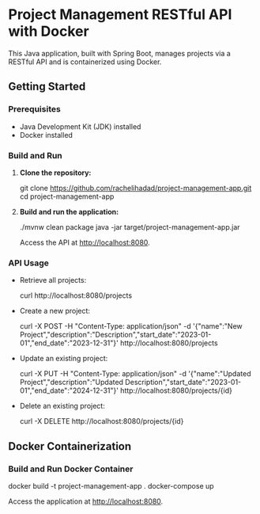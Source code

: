 # Project Management RESTful API with Docker

This Java application, built with Spring Boot, manages projects via a RESTful API and is containerized using Docker.

## Getting Started

### Prerequisites

- Java Development Kit (JDK) installed
- Docker installed

### Build and Run

1. **Clone the repository:**

   git clone https://github.com/rachelihadad/project-management-app.git
   cd project-management-app
   
2. **Build and run the application:**

   ./mvnw clean package
   java -jar target/project-management-app.jar


   Access the API at [http://localhost:8080](http://localhost:8080).

### API Usage

- Retrieve all projects:

  curl http://localhost:8080/projects
  
- Create a new project:

  curl -X POST -H "Content-Type: application/json" -d '{"name":"New Project","description":"Description","start_date":"2023-01-01","end_date":"2023-12-31"}' http://localhost:8080/projects

- Update an existing project:

  curl -X PUT -H "Content-Type: application/json" -d '{"name":"Updated Project","description":"Updated Description","start_date":"2023-01-01","end_date":"2024-12-31"}' http://localhost:8080/projects/{id}

- Delete an existing project:

  curl -X DELETE http://localhost:8080/projects/{id}


## Docker Containerization

### Build and Run Docker Container

docker build -t project-management-app .
docker-compose up

Access the application at [http://localhost:8080](http://localhost:8080).

